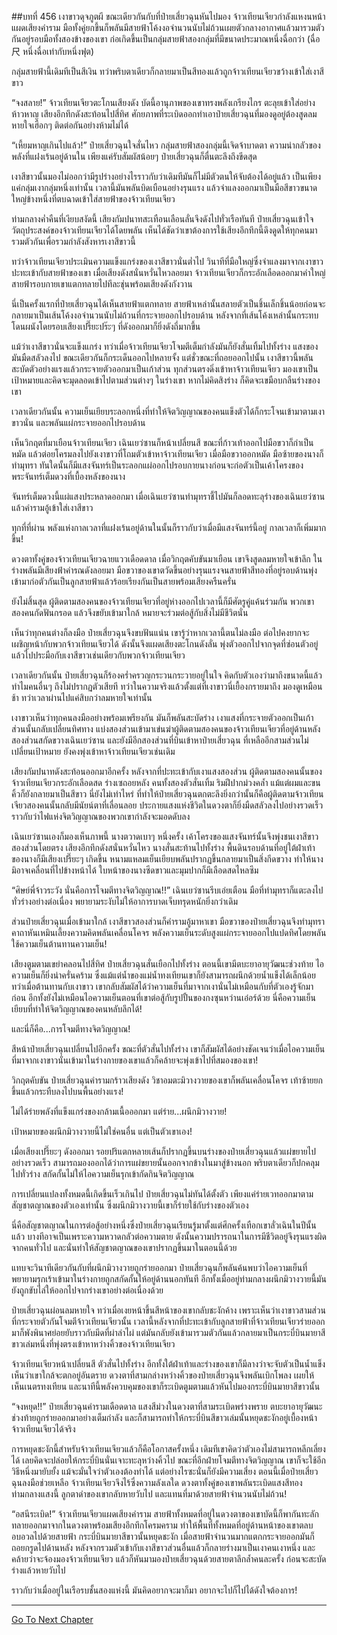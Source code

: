 ##บทที่ 456 เงาขาวดุจภูตผี
ขณะเดียวกันกับที่ป๋ายเสี่ยวฉุนหันไปมอง จ้าวเทียนเจียวกำลังแหงนหน้าแผดเสียงคำราม มือทั้งคู่ยกขึ้นก็พลันมีสายฟ้าโค้งงอจำนวนนับไม่ถ้วนเผยตัวกลางอากาศแล้วมารวมตัวกันอยู่รอบมือทั้งสองข้างของเขา ก่อเกิดขึ้นเป็นกลุ่มสายฟ้าสองกลุ่มที่มีขนาดประมาณหนึ่งฉื่อกว่า (ฉื่อ 尺 หนึ่งฉื่อเท่ากับหนึ่งฟุต)

กลุ่มสายฟ้านี้เดิมทีเป็นสีเงิน ทว่าพริบตาเดียวก็กลายมาเป็นสีทองแล้วถูกจ้าวเทียนเจียวขว้างเข้าใส่เงาสีขาว

“จงสลาย!” จ้าวเทียนเจียวตะโกนเสียงดัง บัดนี้อานุภาพของเขาทรงพลังเกรียงไกร ตะลุยเข้าใส่อย่างห้าวหาญ เสียงอึกทึกดังสะท้อนไปสี่ทิศ ศักยภาพที่ระเบิดออกทำเอาป๋ายเสี่ยวฉุนที่มองดูอยู่ต้องสูดลมหายใจเฮือกๆ ติดต่อกันอย่างห้ามไม่ได้

“เหี้ยมหาญเกินไปแล้ว!” ป๋ายเสี่ยวฉุนใจสั่นไหว กลุ่มสายฟ้าสองกลุ่มนี้เจิดจ้าบาดตา ความน่ากลัวของพลังที่แฝงเร้นอยู่ด้านใน เพียงแค่รับสัมผัสน้อยๆ ป๋ายเสี่ยวฉุนก็ตื่นตะลึงถึงขีดสุด

เงาสีขาวนั้นมองไม่ออกว่ามีรูปร่างอย่างไรราวกับว่าเดิมทีมันก็ไม่มีตัวตนให้จับต้องได้อยู่แล้ว เป็นเพียงแค่กลุ่มเงากลุ่มหนึ่งเท่านั้น เวลานี้มันพลันบิดเบือนอย่างรุนแรง แล้วจำแลงออกมาเป็นมือสีขาวขนาดใหญ่ข้างหนึ่งที่ตบฉาดเข้าใส่สายฟ้าของจ้าวเทียนเจียว

ท่ามกลางค่ำคืนที่เงียบสงัดนี้ เสียงกัมปนาทสะเทือนเลือนลั่นจึงดังไปทั่วเรือทันที ป๋ายเสี่ยวฉุนเข้าใจวัตถุประสงค์ของจ้าวเทียนเจียวได้โดยพลัน เห็นได้ชัดว่าเขาต้องการใช้เสียงอึกทึกนี้ดึงดูดให้ทุกคนมารวมตัวกันเพื่อรวมกำลังสังหารเงาสีขาวนี้

ทว่าจ้าวเทียนเจียวประเมินความแข็งแกร่งของเงาสีขาวนั่นต่ำไป วินาทีที่มือใหญ่ซึ่งจำแลงมาจากเงาขาวปะทะเข้ากับสายฟ้าของเขา เมื่อเสียงดังสนั่นหวั่นไหวลอยมา จ้าวเทียนเจียวก็กระอักเลือดออกมาคำใหญ่ สายฟ้ารอบกายเขาแตกทลายไปทีละชุ่นพร้อมเสียงดังกังวาน

นี่เป็นครั้งแรกที่ป๋ายเสี่ยวฉุนได้เห็นสายฟ้าแตกทลาย สายฟ้าเหล่านั้นสลายตัวเป็นชิ้นเล็กชิ้นน้อยก่อนจะกลายมาเป็นเส้นโค้งงอจำนวนนับไม่ถ้วนที่กระจายออกไปรอบด้าน หลังจากที่เส้นโค้งเหล่านั้นกระทบโดนผนังโดยรอบเสียงเปรี๊ยะปร๊ะๆ ที่ดังออกมาก็ยิ่งดังถี่มากขึ้น

แม้ว่าเงาสีขาวนั่นจะแข็งแกร่ง ทว่าเมื่อจ้าวเทียนเจียวโจมตีเต็มกำลังมันก็ยังสั่นเทิ้มไปทั้งร่าง แสงของมันมืดสลัวลงไป ขณะเดียวกันก็กระเด็นออกไปหลายจั้ง แต่ชั่วขณะที่ถอยออกไปนั้น เงาสีขาวนี้พลันสะบัดตัวอย่างแรงแล้วกระจายตัวออกมาเป็นเก้าส่วน ทุกส่วนตรงดิ่งเข้าหาจ้าวเทียนเจียว มองเขาเป็นเป้าหมายและคิดจะมุดลอดเข้าไปตามส่วนต่างๆ ในร่างเขา หากไม่คิดสิงร่าง ก็คิดจะเขมือบกลืนร่างของเขา

เวลาเดียวกันนั้น ความเย็นเยียบระลอกหนึ่งที่ทำให้จิตวิญญาณของคนแข็งตัวได้ก็กระโจนเข้ามาตามเงาขาวนั่น และพลันแผ่กระจายออกไปรอบด้าน

เห็นวิกฤตที่มาเยือนจ้าวเทียนเจียว เฉินเยว่ซานก็หน้าเปลี่ยนสี ขณะที่ก้าวเท้าออกไปมือขวาก็กำเป็นหมัด แล้วต่อยโครมลงไปยังเงาขาวที่โถมตัวเข้าหาจ้าวเทียนเจียว เมื่อมือขวาออกหมัด มือซ้ายของนางก็ทำมุทรา ทันใดนั้นก็มีแสงจันทร์เป็นระลอกแผ่ออกไปรอบกายนางก่อนจะก่อตัวเป็นเค้าโครงของพระจันทร์เต็มดวงที่เบื้องหลังของนาง

จันทร์เต็มดวงนี้แผ่แสงประหลาดออกมา เมื่อเฉินเยว่ซานทำมุทราชี้ไปมันก็ลอดทะลุร่างของเฉินเยว่ซานแล้วคำรามอู้เข้าใส่เงาสีขาว

ทุกที่ที่ผ่าน พลังแห่งกาลเวลาที่แฝงเร้นอยู่ด้านในนั้นก็ราวกับว่าเมื่อมีแสงจันทร์นี้อยู่ กาลเวลาก็เพิ่มมากขึ้น!

ดวงตาทั้งคู่ของจ้าวเทียนเจียวฉายแววเดือดดาล เมื่อวิกฤตคับขันมาเยือน เขาจึงสูดลมหายใจเข้าลึก ในร่างพลันมีเสียงฟ้าคำรณดังลอยมา มือขวาของเขาตวัดขึ้นอย่างรุนแรงจนสายฟ้าสีทองที่อยู่รอบด้านพุ่งเข้ามาก่อตัวกันเป็นลูกสายฟ้าแล้วร้อยเรียงกันเป็นสายพร้อมเสียงครืนครั่น

ยังไม่สิ้นสุด ผู้ติดตามสองคนของจ้าวเทียนเจียวที่อยู่ห่างออกไปเวลานี้ก็มีศัตรูคู่แค้นร่วมกัน พวกเขาสองคนกัดฟันกรอด แล้วจึงขยับเข้ามาใกล้ หมายจะร่วมต่อสู้กับสิ่งไม่มีชีวิตนั่น

เห็นว่าทุกคนต่างก็ลงมือ ป๋ายเสี่ยวฉุนจึงขบฟันแน่น เขารู้ว่าหากเวลานี้ตนไม่ลงมือ ต่อไปคงยากจะเผชิญหน้ากับพวกจ้าวเทียนเจียวได้ ดังนั้นจึงแผดเสียงตะโกนดังลั่น พุ่งตัวออกไปจากจุดที่ซ่อนตัวอยู่แล้วไปประมือกับเงาสีขาวเช่นเดียวกับพวกจ้าวเทียนเจียว

เวลาเดียวกันนั้น ป๋ายเสี่ยวฉุนก็ร้องคร่ำครวญกระวนกระวายอยู่ในใจ คิดกับตัวเองว่ามาถึงขนาดนี้แล้วทำไมคนอื่นๆ ถึงไม่ปรากฏตัวเสียที ทว่าในความจริงแล้วตั้งแต่ที่เงาขาวนี่เยื้องกรายมาถึง มองดูเหมือนช้า ทว่าเวลาผ่านไปแค่สิบกว่าลมหายใจเท่านั้น

เงาขาวเห็นว่าทุกคนลงมืออย่างพร้อมเพรียงกัน มันก็พลันสะบัดร่าง เงาแสงที่กระจายตัวออกเป็นเก้าส่วนนั้นกลับเปลี่ยนทิศทาง แบ่งสองส่วนเข้ามาเข่นฆ่าผู้ติดตามสองคนของจ้าวเทียนเจียวที่อยู่ด้านหลัง สองส่วนสกัดขวางเฉินเยว่ซาน และยังมีอีกสองส่วนที่บินเข้าหาป๋ายเสี่ยวฉุน ที่เหลืออีกสามส่วนไม่เปลี่ยนเป้าหมาย ยังคงพุ่งเข้าหาจ้าวเทียนเจียวเช่นเดิม

เสียงกัมปนาทดังสะท้อนออกมาอีกครั้ง หลังจากที่ปะทะเข้ากับเงาแสงสองส่วน ผู้ติดตามสองคนนั้นของจ้าวเทียนเจียวกระอักเลือดสด ร่างเซถอยหลัง คนทั้งสองตัวสั่นเทิ้ม ริมฝีปากม่วงคล้ำ แม้แต่ผมและขนคิ้วก็ยังกลายมาเป็นสีขาว นี่ยังไม่เท่าไหร่ ที่ทำให้ป๋ายเสี่ยวฉุนตกตะลึงยิ่งกว่านั้นก็คือผู้ติดตามจ้าวเทียนเจียวสองคนนั้นกลับมีนัยน์ตาที่เลื่อนลอย ประกายแสงแห่งชีวิตในดวงตาก็ยิ่งมืดสลัวลงไปอย่างรวดเร็ว ราวกับว่าไฟแห่งจิตวิญญาณของพวกเขากำลังจะมอดดับลง

เฉินเยว่ซานเองก็มองเห็นภาพนี้ นางตวาดเบาๆ หนึ่งครั้ง เค้าโครงของแสงจันทร์นั้นจึงพุ่งชนเงาสีขาวสองส่วนโดยตรง เสียงอึกทึกดังสนั่นหวั่นไหว นางสั่นสะท้านไปทั้งร่าง พื้นดินรอบด้านที่อยู่ใต้ฝ่าเท้าของนางก็มีเสียงเปรี๊ยะๆ เกิดขึ้น หนามแหลมเย็นเยียบพลันปรากฏขึ้นกลายมาเป็นสิ่งกีดขวาง ทำให้นางมิอาจเคลื่อนที่ไปข้างหน้าได้ ใบหน้าของนางซีดขาวและมุมปากก็มีเลือดสดไหลซึม

“ศิษย์พี่จ้าวระวัง นั่นคือการโจมตีทางจิตวิญญาณ!!” เฉินเยว่ซานรีบเอ่ยเตือน มือที่ทำมุทราก็แตะลงไปทั่วร่างอย่างต่อเนื่อง พยายามระงับไม่ให้อาการบาดเจ็บทรุดหนักยิ่งกว่าเดิม

ส่วนป๋ายเสี่ยวฉุนเมื่อเข้ามาใกล้ เงาสีขาวสองส่วนก็คำรามอู้มาหาเขา มือขวาของป๋ายเสี่ยวฉุนจึงทำมุทรา คาถาหันเหมินเลี้ยงความคิดพลันเคลื่อนโคจร พลังความเย็นระดับสูงแผ่กระจายออกไปแปดทิศโดยพลัน ใช้ความเย็นต้านทานความเย็น!

เสียงตูมตามเขย่าคลอนไปสี่ทิศ ป๋ายเสี่ยวฉุนสั่นเยือกไปทั้งร่าง ตอนนี้เขามีตบะยาอายุวัฒนะช่วงท้าย ไอความเย็นก็ยิ่งน่าครั่นคร้าม ซึ่งแม้แต่น้ำของแม่น้ำทงเทียนเขาก็ยังสามารถผนึกด้วยน้ำแข็งได้เล็กน้อย ทว่าเมื่อต้านทานกับเงาขาว เขากลับสัมผัสได้ว่าความเย็นที่มาจากเงานั่นไม่เหมือนกับที่ตัวเองรู้จักมาก่อน อีกทั้งยังไม่เหมือนไอความเย็นตอนที่เขาต่อสู้กับรูปปั้นของกงซุนหว่านเอ๋อร์ด้วย นี่คือความเย็นเยียบที่ทำให้จิตวิญญาณของคนหลับลึกได้!

และนี่ก็คือ...การโจมตีทางจิตวิญญาณ!

สีหน้าป๋ายเสี่ยวฉุนเปลี่ยนไปอีกครั้ง ขณะที่ตัวสั่นไปทั้งร่าง เขาก็สัมผัสได้อย่างชัดเจนว่าเมื่อไอความเย็นที่มาจากเงาขาวนั่นเข้ามาในร่างกายของเขาแล้วก็คล้ายจะพุ่งเข้าไปที่สมองของเขา!

วิกฤตคับขัน ป๋ายเสี่ยวฉุนคำรามกร้าวเสียงดัง วิชาอมตะมิวางวายของเขาก็พลันเคลื่อนโคจร เท้าซ้ายยกขึ้นแล้วกระทืบลงไปบนพื้นอย่างแรง!

ไม่ได้ร่ายพลังที่แข็งแกร่งของกล้ามเนื้อออกมา แต่ร่าย...ผนึกมิวางวาย!

เป้าหมายของผนึกมิวางวายนี้ไม่ใช่คนอื่น แต่เป็นตัวเขาเอง!

เมื่อเสียงเปรี๊ยะๆ ดังออกมา รอยปริแตกหลายเส้นก็ปรากฏขึ้นบนร่างของป๋ายเสี่ยวฉุนแล้วแผ่ขยายไปอย่างรวดเร็ว สามารถมองออกได้ว่าการแผ่ขยายนั้นออกจากข้างในมาสู่ข้างนอก พริบตาเดียวก็ปกคลุมไปทั่วร่าง สกัดกั้นไม่ให้ไอความเย็นรุกเข้ากัดกินจิตวิญญาณ

การเปลี่ยนแปลงทั้งหมดนี้เกิดขึ้นเร็วเกินไป ป๋ายเสี่ยวฉุนไม่ทันได้ตั้งตัว เพียงแค่ร่ายเวทออกมาตามสัญชาตญาณของตัวเองเท่านั้น ซึ่งผนึกมิวางวายนี้เขาก็ร่ายใช้กับร่างของตัวเอง

นี่คือสัญชาตญาณในการต่อสู้อย่างหนึ่งซึ่งป๋ายเสี่ยวฉุนเรียนรู้มาตั้งแต่ศึกครั้งเทือกเขาลั่วเฉินในปีนั้นแล้ว บางทีอาจเป็นเพราะความหวาดกลัวต่อความตาย ดังนั้นความปรารถนาในการมีชีวิตอยู่จึงรุนแรงผิดจากคนทั่วไป และนั่นทำให้สัญชาตญาณของเขาปรากฏขึ้นมาในตอนนี้ด้วย

แทบจะวินาทีเดียวกันกับที่ผนึกมิวางวายถูกร่ายออกมา ป๋ายเสี่ยวฉุนก็พลันค้นพบว่าไอความเย็นที่พยายามรุกเร้าเข้ามาในร่างกายถูกสกัดกั้นให้อยู่ด้านนอกทันที อีกทั้งเมื่ออยู่ท่ามกลางผนึกมิวางวายนี้มันยังถูกขับไล่ให้ออกไปจากร่างเขาอย่างต่อเนื่องด้วย

ป๋ายเสี่ยวฉุนผ่อนลมหายใจ ทว่าเมื่อเงยหน้าขึ้นสีหน้าของเขากลับชะงักค้าง เพราะเห็นว่าเงาขาวสามส่วนที่กระจายตัวกันโจมตีจ้าวเทียนเจียวนั้น เวลานี้หลังจากที่ปะทะเข้ากับลูกสายฟ้าที่จ้าวเทียนเจียวร่ายออกมาก็พังพินาศย่อยยับราวกับมีดที่ผ่าลำไผ่ แต่มันกลับยังเข้ามารวมตัวกันแล้วกลายมาเป็นกระบี่บินมายาสีขาวเล่มหนึ่งที่พุ่งตรงเข้าหาหว่างคิ้วของจ้าวเทียนเจียว

จ้าวเทียนเจียวหน้าเปลี่ยนสี ตัวสั่นไปทั้งร่าง อีกทั้งใต้ฝ่าเท้าและร่างของเขาก็มีลางว่าจะจับตัวเป็นน้ำแข็ง เห็นว่าเขาใกล้จะตกอยู่อันตราย ดวงตาที่สามกล่างหว่างคิ้วของป๋ายเสี่ยวฉุนจึงพลันเบิกโพลง เผยให้เห็นเนตรทงเทียน และนาทีนี้พลังควบคุมของเขาก็ระเบิดตูมตามแล้วหันไปมองกระบี่บินมายาสีขาวนั้น

“จงหยุด!!” ป๋ายเสี่ยวฉุนคำรามเดือดดาล แสงสีม่วงในดวงตาที่สามระเบิดพร่างพราย ตบะยาอายุวัฒนะช่วงท้ายถูกร่ายออกมาอย่างเต็มกำลัง และก็สามารถทำให้กระบี่บินสีขาวเล่มนั้นหยุดชะงักอยู่เบื้องหน้าจ้าวเทียนเจียวได้จริง

การหยุดชะงักนี้สำหรับจ้าวเทียนเจียวแล้วก็คือโอกาสครั้งหนึ่ง เดิมทีเขาคิดว่าตัวเองไม่สามารถหลีกเลี่ยงได้ เลยคิดจะปล่อยให้กระบี่บินนั่นเจาะทะลุหว่างคิ้วไป ขณะที่อีกฝ่ายโจมตีทางจิตวิญญาณ เขาก็จะใช้อีกวิธีหนึ่งมายับยั้ง แม้จะมั่นใจว่าตัวเองต้องทำได้ แต่อย่างไรซะนั่นก็ยังมีความเสี่ยง ตอนนี้เมื่อป๋ายเสี่ยวฉุนลงมือช่วยเหลือ จ้าวเทียนเจียวจึงไร้ซึ่งความลังเลใด ดวงตาทั้งคู่ของเขาพลันระเบิดแสงสีทอง ท่ามกลางแสงนี้ ลูกตาดำของเขากลับหายวับไป และแทนที่มาด้วยสายฟ้าจำนวนนับไม่ถ้วน!

“อสนีระเบิด!” จ้าวเทียนเจียวแผดเสียงคำราม สายฟ้าทั้งหมดที่อยู่ในดวงตาของเขาบัดนี้ก็พากันทะลักทลายออกมาจากในดวงตาพร้อมเสียงอึกทึกโครมคราม ทำให้พื้นที่ทั้งหมดที่อยู่ด้านหน้าของเขาตลบอบอวลไปด้วยสายฟ้า กระบี่บินมายาสีขาวนั้นหยุดชะงัก เมื่อสายฟ้าจำนวนมากแตกกระจายออกมันก็ถอยกรูดไปด้านหลัง หลังจากรวมตัวเข้ากับเงาสีขาวส่วนอื่นแล้วก็กลายร่างมาเป็นเงาคนเงาหนึ่ง และคล้ายว่าจะจ้องมองจ้าวเทียนเจียว แล้วก็หันมามองป๋ายเสี่ยวฉุนด้วยสายตาลึกล้ำคนละครั้ง ก่อนจะสะบัดร่างแล้วหายวับไป

ราวกับว่าเมื่ออยู่ในเรือรบชั้นสองแห่งนี้ มันคิดอยากจะมาก็มา อยากจะไปก็ไปได้ดังใจต้องการ!

------




[Go To Next Chapter]( ./79.md)